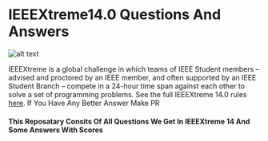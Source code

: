 # IEEEXtreme14.0 Questions And Answers
![alt text](https://s3-us-west-2.amazonaws.com/csacademy.com/IEEExtreme/images/ieeextreme14_logo.png)

IEEEXtreme is a global challenge in which teams of IEEE Student members – advised and proctored by an IEEE member, and often supported by an IEEE Student Branch – compete in a 24-hour time span against each other to solve a set of programming problems.
See the full IEEEXtreme 14.0 rules [here](https://ieeextreme.org/rules/). If You Have Any Better Answer Make PR


#### This Reposatary Consits Of All Questions We Get In IEEEXtreme 14 And Some Answers With Scores

